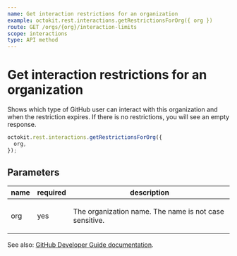 ```yaml
---
name: Get interaction restrictions for an organization
example: octokit.rest.interactions.getRestrictionsForOrg({ org })
route: GET /orgs/{org}/interaction-limits
scope: interactions
type: API method
---
```


# Get interaction restrictions for an organization

Shows which type of GitHub user can interact with this organization and when the restriction expires. If there is no restrictions, you will see an empty response.

```js
octokit.rest.interactions.getRestrictionsForOrg({
  org,
});
```

## Parameters

<table>
  <thead>
    <tr>
      <th>name</th>
      <th>required</th>
      <th>description</th>
    </tr>
  </thead>
  <tbody>
    <tr><td>org</td><td>yes</td><td>

The organization name. The name is not case sensitive.

</td></tr>
  </tbody>
</table>

See also: [GitHub Developer Guide documentation](https://docs.github.com/rest/reference/interactions#get-interaction-restrictions-for-an-organization).
